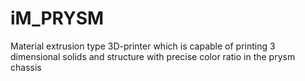 # iM_PRYSM
Material extrusion type 3D-printer which is capable of printing 3 dimensional solids and structure with precise   color ratio  in  the  prysm chassis
